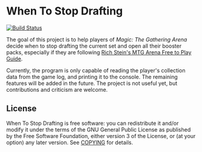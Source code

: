 # When To Stop Drafting

[![Build Status](https://travis-ci.com/dglynch/WhenToStopDrafting.svg?branch=master)](https://travis-ci.com/dglynch/WhenToStopDrafting)

The goal of this project is to help players of *Magic: The Gathering Arena* decide when to stop drafting the current
set and open all their booster packs, especially if they are following
[Rich Stein's MTG Arena Free to Play Guide](https://www.hipstersofthecoast.com/2020/09/mtg-arena-zendikar-rising-free-to-play-guide/).

Currently, the program is only capable of reading the player's collection data from the game log, and printing it to
the console. The remaining features will be added in the future. The project is not useful yet, but contributions
and criticism are welcome.

## License

When To Stop Drafting is free software: you can redistribute it and/or modify
it under the terms of the GNU General Public License as published by the Free
Software Foundation, either version 3 of the License, or (at your option) any
later version. See [COPYING](COPYING) for details.
